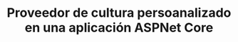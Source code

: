 ---
layout: post
title: Proveedor de cultura persoanalizado en una aplicación ASPNet Core
published: false
---